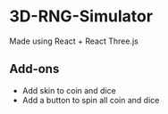 # 3D-RNG-Simulator

Made using React + React Three.js

## Add-ons

- Add skin to coin and dice
- Add a button to spin all coin and dice
